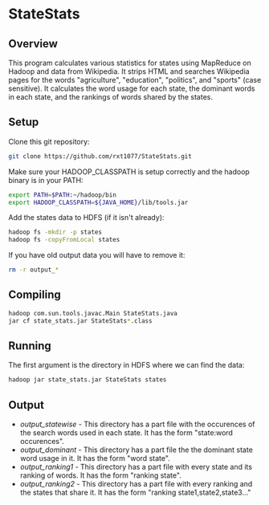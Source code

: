 # StateStats

## Overview
This program calculates various statistics for states using MapReduce on
Hadoop and data from Wikipedia. It strips HTML and searches Wikipedia pages
for the words "agriculture", "education", "politics", and "sports" (case
sensitive). It calculates the word usage for each state, the dominant words in
each state, and the rankings of words shared by the states.

## Setup
Clone this git repository:
```bash
git clone https://github.com/rxt1077/StateStats.git
```
Make sure your HADOOP_CLASSPATH is setup correctly and the hadoop binary is in
your PATH:
```bash
export PATH=$PATH:~/hadoop/bin
export HADOOP_CLASSPATH=${JAVA_HOME}/lib/tools.jar
```
Add the states data to HDFS (if it isn't already):
```bash
hadoop fs -mkdir -p states
hadoop fs -copyFromLocal states
```
If you have old output data you will have to remove it:
```bash
rm -r output_*
```

## Compiling
```bash
hadoop com.sun.tools.javac.Main StateStats.java
jar cf state_stats.jar StateStats*.class
```

## Running
The first argument is the directory in HDFS where we can find the data:
```bash
hadoop jar state_stats.jar StateStats states
```

## Output
* *output_statewise* - This directory has a part file with the occurences of the
search words used in each state. It has the form "state:word occurences".
* *output_dominant* - This directory has a part file the the dominant state word
usage in it. It has the form "word state".
* *output_ranking1* - This directory has a part file with every state and its
ranking of words. It has the form "ranking state".
* *output_ranking2* - This directory has a part file with every ranking and the
states that share it. It has the form "ranking state1,state2,state3..."
